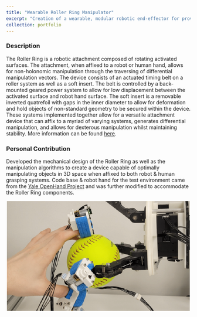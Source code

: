 ```yaml
---
title: "Wearable Roller Ring Manipulator"
excerpt: "Creation of a wearable, modular robotic end-effector for providing full spatial in-hand manipulation to robot and human hands"
collection: portfolio
---
```


### Description
The Roller Ring is a robotic attachment composed of rotating activated surfaces. The attachment, when affixed to a robot or human hand, allows for non-holonomic manipulation through the traversing of differential manipulation vectors. The device consists of an actuated timing belt on a roller system as well as a soft insert. The belt is controlled by a back-mounted geared power system to allow for low displacement between the activated surface and robot hand surface. The soft insert is a removable inverted quatrefoil with gaps in the inner diameter to allow for deformation and hold objects of non-standard geometry to be secured within the device. These systems implemented together allow for a versatile attachment device that can affix to a myriad of varying systems, generates differential manipulation, and allows for dexterous manipulation whilst maintaining stability. More information can be found [here](https://arxiv.org/abs/2403.13132).

### Personal Contribution
Developed the mechanical design of the Roller Ring as well as the manipulation algorithms to create a device capable of optimally manipulating objects in 3D space when affixed to both robot & human grasping systems. Code base & robot hand for the test environment came from the [Yale OpenHand Project](https://www.eng.yale.edu/grablab/openhand/) and was further modified to accommodate the Roller Ring components.

<img title="a title" alt="Alt text" src="/images/reference_softball.png">
